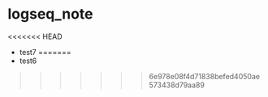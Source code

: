 # logseq_note
<<<<<<< HEAD
 * test7
=======
 * test6
>>>>>>> 6e978e08f4d71838befed4050ae573438d79aa89
